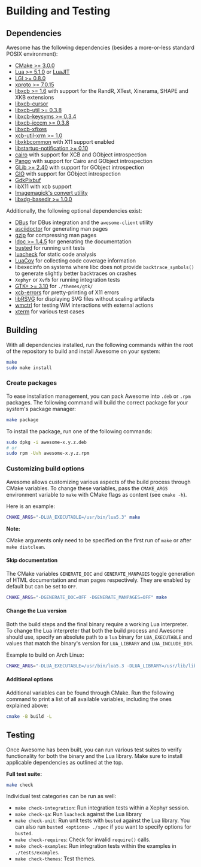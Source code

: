 # Building and Testing

## Dependencies

Awesome has the following dependencies (besides a more-or-less standard POSIX
environment):

- [CMake >= 3.0.0](https://cmake.org)
- [Lua >= 5.1.0](https://www.lua.org) or [LuaJIT](http://luajit.org)
- [LGI >= 0.8.0](https://github.com/pavouk/lgi)
- [xproto >= 7.0.15](https://www.x.org/archive//individual/proto/)
- [libxcb >= 1.6](https://xcb.freedesktop.org/) with support for the RandR, XTest, Xinerama, SHAPE and
  XKB extensions
- [libxcb-cursor](https://xcb.freedesktop.org/)
- [libxcb-util >= 0.3.8](https://xcb.freedesktop.org/)
- [libxcb-keysyms >= 0.3.4](https://xcb.freedesktop.org/)
- [libxcb-icccm >= 0.3.8](https://xcb.freedesktop.org/)
- [libxcb-xfixes](https://xcb.freedesktop.org/)
- [xcb-util-xrm >= 1.0](https://github.com/Airblader/xcb-util-xrm)
- [libxkbcommon](http://xkbcommon.org/) with X11 support enabled
- [libstartup-notification >=
  0.10](https://www.freedesktop.org/wiki/Software/startup-notification/)
- [cairo](https://www.cairographics.org/) with support for XCB and GObject
  introspection
- [Pango](http://www.pango.org/) with support for Cairo and GObject
  introspection
- [GLib >= 2.40](https://wiki.gnome.org/Projects/GLib) with support for GObject
  introspection
- [GIO](https://developer.gnome.org/gio/stable/) with support for GObject
  introspection
- [GdkPixbuf](https://wiki.gnome.org/Projects/GdkPixbuf)
- libX11 with xcb support
- [Imagemagick's convert utility](http://www.imagemagick.org/script/index.php)
- [libxdg-basedir >= 1.0.0](https://github.com/devnev/libxdg-basedir)

Additionally, the following optional dependencies exist:

- [DBus](https://www.freedesktop.org/wiki/Software/dbus/) for DBus integration
  and the `awesome-client` utility
- [asciidoctor](https://asciidoctor.org/) for generating man pages
- [gzip](http://www.gzip.org/) for compressing man pages
- [ldoc >= 1.4.5](https://stevedonovan.github.io/ldoc/) for generating the
  documentation
- [busted](https://olivinelabs.com/busted/) for running unit tests
- [luacheck](https://github.com/mpeterv/luacheck) for static code analysis
- [LuaCov](https://keplerproject.github.io/luacov/) for collecting code coverage
  information
- libexecinfo on systems where libc does not provide `backtrace_symbols()` to
  generate slightly better backtraces on crashes
- `Xephyr` or `Xvfb` for running integration tests
- [GTK+ >= 3.10](https://www.gtk.org/) for `./themes/gtk/`
- [xcb-errors](https://gitlab.freedesktop.org/xorg/lib/libxcb-errors) for
  pretty-printing of X11 errors
- [libRSVG](https://wiki.gnome.org/action/show/Projects/LibRsvg) for displaying
  SVG files without scaling artifacts
- [wmctrl](http://tripie.sweb.cz/utils/wmctrl) for testing WM interactions
  with external actions
- [xterm](https://invisible-island.net/xterm/) for various test cases

## Building

With all dependencies installed, run the following commands within the root of the repository to build and install Awesome on your system:

```sh
make
sudo make install
```

### Create packages

To ease installation management, you can pack Awesome into `.deb` or `.rpm` packages. The following command will build the correct package for your system's package manager:

```sh
make package
```

To install the package, run one of the following commands:

```sh
sudo dpkg -i awesome-x.y.z.deb
# or
sudo rpm -Uvh awesome-x.y.z.rpm
```

### Customizing build options

Awesome allows customizing various aspects of the build process through CMake variables. To change these variables, pass the `CMAKE_ARGS` environment variable to `make` with CMake flags as content (see `cmake -h`).

Here is an example:

```sh
CMAKE_ARGS="-DLUA_EXECUTABLE=/usr/bin/lua5.3" make
```

**Note:**

CMake arguments only need to be specified on the first run of `make` or after `make distclean`.

#### Skip documentation

The CMake variables `GENERATE_DOC` and `GENERATE_MANPAGES` toggle generation of HTML documentation and man pages respectively. They are enabled by default but can be set to `OFF`.

```sh
CMAKE_ARGS="-DGENERATE_DOC=OFF -DGENERATE_MANPAGES=OFF" make
```

#### Change the Lua version

Both the build steps and the final binary require a working Lua interpreter. To change the Lua interpreter that both the build process and Awesome should use, specify an absolute path to a `lua` binary for `LUA_EXECUTABLE` and values that match the binary's version for `LUA_LIBRARY` and `LUA_INCLUDE_DIR`.

Example to build on Arch Linux:

```sh
CMAKE_ARGS="-DLUA_EXECUTABLE=/usr/bin/lua5.3 -DLUA_LIBRARY=/usr/lib/liblua.so.5.3 -DLUA_INCLUDE_DIR=/usr/include/lua5.3" make
```

#### Additional options

Additional variables can be found through CMake. Run the following command to print a list of all available variables, including the ones explained above:

```sh
cmake -B build -L
```

## Testing

Once Awesome has been built, you can run various test suites to verify functionality for both the binary and the Lua library. Make sure to install applicable dependencies as outlined at the top.

**Full test suite:**

```sh
make check
```

Individual test categories can be run as well:

* `make check-integration`: Run integration tests within a Xephyr session.
* `make check-qa`: Run `luacheck` against the Lua library
* `make check-unit`: Run unit tests with `busted` against the Lua library. You can also run `busted <options> ./spec` if you want to specify options for `busted`.
* `make check-requires`: Check for invalid `require()` calls.
* `make check-examples`: Run integration tests within the examples in `./tests/examples`.
* `make check-themes`: Test themes.
